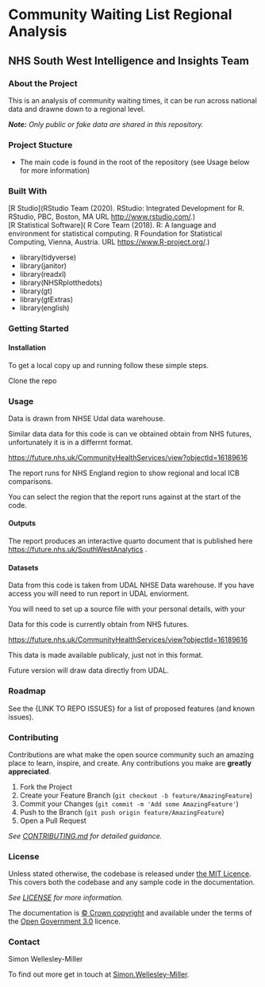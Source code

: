 # Community Waiting List Regional Analysis
## NHS South West Intelligence and Insights Team

### About the Project

This is an analysis of community waiting times, it can be run across national data and drawne down to a regional level.

_**Note:** Only public or fake data are shared in this repository._

### Project Stucture

- The main code is found in the root of the repository (see Usage below for more information)

### Built With

[R Studio](RStudio Team (2020). RStudio: Integrated Development for R. RStudio, PBC, Boston, MA URL http://www.rstudio.com/.)  
[R Statistical Software](  R Core Team (2018). R: A language and environment for statistical computing. R Foundation for Statistical Computing, Vienna, Austria. URL https://www.R-project.org/.)

- library(tidyverse)
- library(janitor)
- library(readxl)
- library(NHSRplotthedots)
- library(gt)
- library(gtExtras)
- library(english)

### Getting Started

#### Installation

To get a local copy up and running follow these simple steps.

Clone the repo

### Usage
Data is drawn from NHSE Udal data warehouse.

Similar data data for this code is can ve obtained obtain from NHS futures, unfortunately it is in a differrnt format.

https://future.nhs.uk/CommunityHealthServices/view?objectId=16189616

The report runs for NHS England region to show regional and local ICB comparisons.

You can select the region that the report runs against at the start of the code. 

#### Outputs
The report produces an interactive quarto document that is published here https://future.nhs.uk/SouthWestAnalytics .

#### Datasets
Data from this code is taken from UDAL NHSE Data warehouse.  If you have access you will need to run report in UDAL enviorment.

You will need to set up a source file with your personal details, with your 


Data for this code is currently obtain from NHS futures.

https://future.nhs.uk/CommunityHealthServices/view?objectId=16189616

This data is made available publicaly, just not in this format.

Future version will draw data directly from UDAL.

### Roadmap

See the {LINK TO REPO ISSUES} for a list of proposed features (and known issues).

### Contributing

Contributions are what make the open source community such an amazing place to learn, inspire, and create. Any contributions you make are **greatly appreciated**.

1. Fork the Project
2. Create your Feature Branch (`git checkout -b feature/AmazingFeature`)
3. Commit your Changes (`git commit -m 'Add some AmazingFeature'`)
4. Push to the Branch (`git push origin feature/AmazingFeature`)
5. Open a Pull Request

_See [CONTRIBUTING.md](./CONTRIBUTING.md) for detailed guidance._

### License

Unless stated otherwise, the codebase is released under [the MIT Licence][mit].
This covers both the codebase and any sample code in the documentation.

_See [LICENSE](./LICENSE) for more information._

The documentation is [© Crown copyright][copyright] and available under the terms
of the [Open Government 3.0][ogl] licence.

[mit]: LICENCE
[copyright]: http://www.nationalarchives.gov.uk/information-management/re-using-public-sector-information/uk-government-licensing-framework/crown-copyright/
[ogl]: http://www.nationalarchives.gov.uk/doc/open-government-licence/version/3/

### Contact

Simon Wellesley-Miller

To find out more  get in touch at [Simon.Wellesley-Miller](mailto:simon.wellesley-miller@nhs.net).



